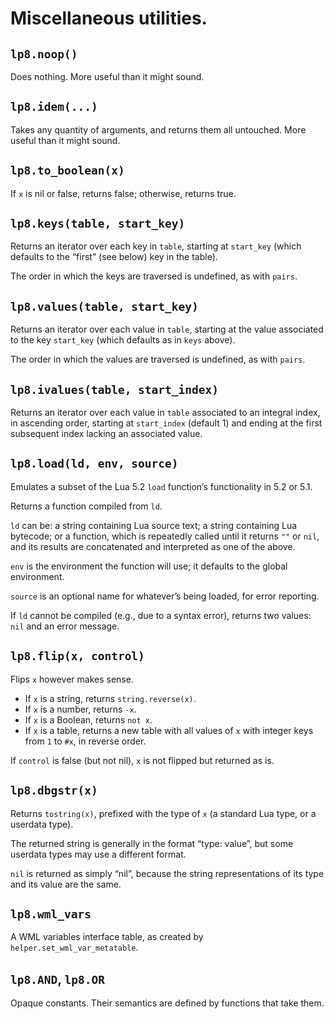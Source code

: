 
Miscellaneous utilities.
===============================================================================

`lp8.noop()`
-------------------------------------------------------------------------------
Does nothing. More useful than it might sound.


`lp8.idem(...)`
-------------------------------------------------------------------------------
Takes any quantity of arguments, and returns them all untouched. More useful
than it might sound.


`lp8.to_boolean(x)`
-------------------------------------------------------------------------------
If `x` is nil or false, returns false; otherwise, returns true.


`lp8.keys(table, start_key)`
-------------------------------------------------------------------------------
Returns an iterator over each key in `table`, starting at `start_key` (which
defaults to the “first” (see below) key in the table).

The order in which the keys are traversed is undefined, as with `pairs`.


`lp8.values(table, start_key)`
-------------------------------------------------------------------------------
Returns an iterator over each value in `table`, starting at the value
associated to the key `start_key` (which defaults as in `keys` above).

The order in which the values are traversed is undefined, as with `pairs`.


`lp8.ivalues(table, start_index)`
-------------------------------------------------------------------------------
Returns an iterator over each value in `table` associated to an integral index,
in ascending order, starting at `start_index` (default 1) and ending at the
first subsequent index lacking an associated value.


`lp8.load(ld, env, source)`
-------------------------------------------------------------------------------
Emulates a subset of the Lua 5.2 `load` function’s functionality in 5.2 or 5.1.

Returns a function compiled from `ld`.

`ld` can be:
  a string containing Lua source text;
  a string containing Lua bytecode; or
  a function, which is repeatedly called until it returns `""` or `nil`, and
	its results are concatenated and interpreted as one of the above.

`env` is the environment the function will use; it defaults to the global
environment.

`source` is an optional name for whatever’s being loaded, for error reporting.

If `ld` cannot be compiled (e.g., due to a syntax error), returns two values:
`nil` and an error message.


`lp8.flip(x, control)`
-------------------------------------------------------------------------------
Flips `x` however makes sense.

* If `x` is a string, returns `string.reverse(x)`.
* If `x` is a number, returns `-x`.
* If `x` is a Boolean, returns `not x`.
* If `x` is a table, returns a new table with all values of `x` with integer
  keys from `1` to `#x`, in reverse order.

If `control` is false (but not nil), `x` is not flipped but returned as is.


`lp8.dbgstr(x)`
-------------------------------------------------------------------------------
Returns `tostring(x)`, prefixed with the type of `x` (a standard Lua type, or
a userdata type).

The returned string is generally in the format “type: value”, but some
userdata types may use a different format.

`nil` is returned as simply “nil”, because the string representations of its
type and its value are the same.


`lp8.wml_vars`
-------------------------------------------------------------------------------
A WML variables interface table, as created by `helper.set_wml_var_metatable`.


`lp8.AND`, `lp8.OR`
-------------------------------------------------------------------------------
Opaque constants. Their semantics are defined by functions that take them.

